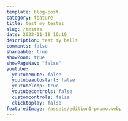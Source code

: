```yaml
---
template: blog-post
category: feature
title: test my testes
slug: /testes
date: 2023-11-18 10:19
description: test my balls
comments: false
shareable: true
showZoom: true
showPageNav: "false"
youtube:
  youtubemute: false
  youtubeautostart: false
  youtubeloop: true
  youtubecontrols: false
  customcontrols: false
  clicktoplay: false
featuredImage: /assets/edition1-promo.webp
---
```

